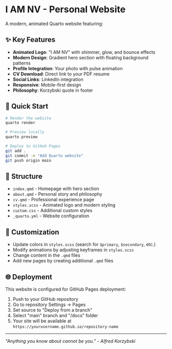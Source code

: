 # I AM NV - Personal Website

A modern, animated Quarto website featuring:

## ✨ Key Features
- **Animated Logo**: "I AM NV" with shimmer, glow, and bounce effects
- **Modern Design**: Gradient hero section with floating background patterns
- **Profile Integration**: Your photo with pulse animation
- **CV Download**: Direct link to your PDF resume
- **Social Links**: LinkedIn integration
- **Responsive**: Mobile-first design
- **Philosophy**: Korzybski quote in footer

## 🚀 Quick Start
```bash
# Render the website
quarto render

# Preview locally
quarto preview

# Deploy to GitHub Pages
git add .
git commit -m "Add Quarto website"
git push origin main
```

## 📁 Structure
- `index.qmd` - Homepage with hero section
- `about.qmd` - Personal story and philosophy  
- `cv.qmd` - Professional experience page
- `styles.scss` - Animated logo and modern styling
- `custom.css` - Additional custom styles
- `_quarto.yml` - Website configuration

## 🎨 Customization
- Update colors in `styles.scss` (search for `$primary`, `$secondary`, etc.)
- Modify animations by adjusting keyframes in `styles.scss`
- Change content in the `.qmd` files
- Add new pages by creating additional `.qmd` files

## 🌐 Deployment
This website is configured for GitHub Pages deployment:
1. Push to your GitHub repository
2. Go to repository Settings → Pages
3. Set source to "Deploy from a branch"
4. Select "main" branch and "/docs" folder
5. Your site will be available at `https://yourusername.github.io/repository-name`

---
*"Anything you know about cannot be you." - Alfred Korzybski*

